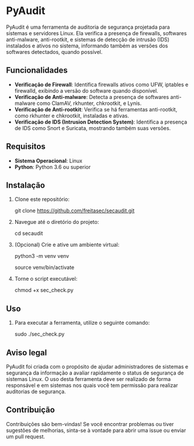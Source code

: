# PyAudit

PyAudit é uma ferramenta de auditoria de segurança projetada para sistemas e servidores Linux. Ela verifica a presença de firewalls, softwares anti-malware, anti-rootkit, e sistemas de detecção de intrusão (IDS) instalados e ativos no sistema, informando também as versões dos softwares detectados, quando possível.

## Funcionalidades

- **Verificação de Firewall**: Identifica firewalls ativos como UFW, iptables e firewalld, exibindo a versão do software quando disponível.
- **Verificação de Anti-malware**: Detecta a presença de softwares anti-malware como ClamAV, rkhunter, chkrootkit, e Lynis.
- **Verificação de Anti-rootkit**: Verifica se há ferramentas anti-rootkit, como rkhunter e chkrootkit, instaladas e ativas.
- **Verificação de IDS (Intrusion Detection System)**: Identifica a presença de IDS como Snort e Suricata, mostrando também suas versões.

## Requisitos

- **Sistema Operacional**: Linux
- **Python**: Python 3.6 ou superior

## Instalação

1. Clone este repositório:

   git clone https://github.com/freitasec/secaudit.git

2. Navegue até o diretório do projeto:

   cd secaudit

3. (Opcional) Crie e ative um ambiente virtual:

   python3 -m venv venv

   
   source venv/bin/activate
   
4. Torne o script executável:

   chmod +x sec_check.py

## Uso

1. Para executar a ferramenta, utilize o seguinte comando:

   sudo ./sec_check.py

## Aviso legal

PyAudit foi criada com o propósito de ajudar administradores de sistemas e segurança da informação a avaliar rapidamente o status de segurança de sistemas Linux. O uso desta ferramenta deve ser realizado de forma responsável e em sistemas nos quais você tem permissão para realizar auditorias de segurança.

## Contribuição

Contribuições são bem-vindas! Se você encontrar problemas ou tiver sugestões de melhorias, sinta-se à vontade para abrir uma issue ou enviar um pull request.
